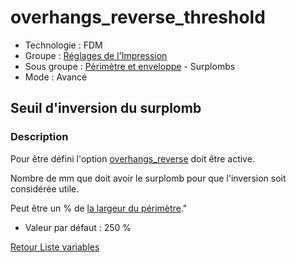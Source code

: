 # overhangs_reverse_threshold

* Technologie : FDM
* Groupe : [Réglages de l'Impression](../print_settings/print_settings.md)
* Sous groupe : [Périmètre et enveloppe](../print_settings/print_settings.md#périmètre-et-enveloppe) - Surplombs
* Mode : Avancé

## Seuil d'inversion du surplomb

### Description

Pour être défini l'option [overhangs_reverse](overhangs_reverse.md) doit être active.

Nombre de mm que doit avoir le surplomb pour que l'inversion soit considérée utile. 

Peut être un % de [la largeur du périmètre](perimeter_extrusion_width.md)."

* Valeur par défaut : 250 %

[Retour Liste variables](variable_list.md)